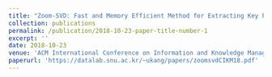```yaml
---
title: "Zoom-SVD: Fast and Memory Efficient Method for Extracting Key Patterns in an Arbitrary Time Range."
collection: publications
permalink: /publication/2018-10-23-paper-title-number-1
excerpt: ''
date: 2018-10-23
venue: 'ACM International Conference on Information and Knowledge Management (CIKM)'
paperurl: 'https://datalab.snu.ac.kr/~ukang/papers/zoomsvdCIKM18.pdf'
---
```

